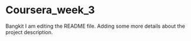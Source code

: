 # Coursera_week_3
Bangkit
I am editing the README file. Adding some more details about the project description.
